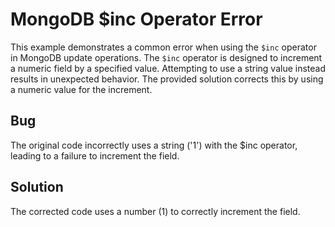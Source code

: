 # MongoDB $inc Operator Error
This example demonstrates a common error when using the `$inc` operator in MongoDB update operations.  The `$inc` operator is designed to increment a numeric field by a specified value. Attempting to use a string value instead results in unexpected behavior.  The provided solution corrects this by using a numeric value for the increment.

## Bug
The original code incorrectly uses a string ('1') with the $inc operator, leading to a failure to increment the field.

## Solution
The corrected code uses a number (1) to correctly increment the field.